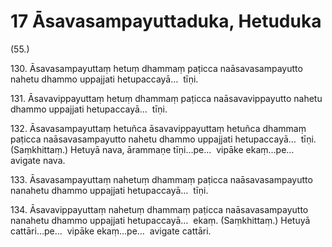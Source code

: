 # 17 Āsavasampayuttaduka, Hetuduka

(55.)

130\. Āsavasampayuttaṃ hetuṃ dhammaṃ paṭicca naāsavasampayutto nahetu dhammo uppajjati hetupaccayā…  tīṇi.

131\. Āsavavippayuttaṃ hetuṃ dhammaṃ paṭicca naāsavavippayutto nahetu dhammo uppajjati hetupaccayā…  tīṇi.

132\. Āsavasampayuttaṃ hetuñca āsavavippayuttaṃ hetuñca dhammaṃ paṭicca naāsavasampayutto nahetu dhammo uppajjati hetupaccayā…  tīṇi. (Saṃkhittaṃ.) Hetuyā nava, ārammaṇe tīṇi…pe…  vipāke ekaṃ…pe…  avigate nava.

133\. Āsavasampayuttaṃ nahetuṃ dhammaṃ paṭicca naāsavasampayutto nanahetu dhammo uppajjati hetupaccayā…  tīṇi.

134\. Āsavavippayuttaṃ nahetuṃ dhammaṃ paṭicca naāsavasampayutto nanahetu dhammo uppajjati hetupaccayā…  ekaṃ. (Saṃkhittaṃ.) Hetuyā cattāri…pe…  vipāke ekaṃ…pe…  avigate cattāri.
